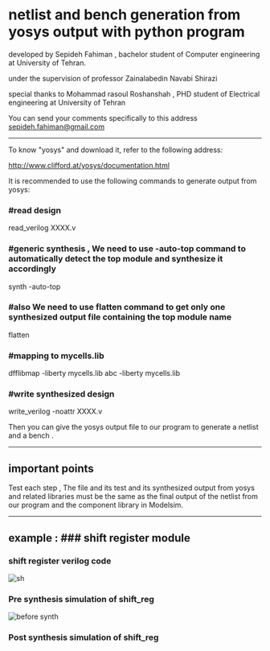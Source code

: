 # netlist and bench generation from yosys output with python program
 
 
developed by Sepideh Fahiman , bachelor student of Computer engineering at University of Tehran.


under the supervision of professor Zainalabedin Navabi Shirazi                     

                                                                                                      
special thanks to Mohammad rasoul Roshanshah , PHD student of Electrical engineering at University of Tehran


You can send your comments specifically to this address  <sepideh.fahiman@gmail.com>

*********************************************************************************************************************************

To know "yosys" and download it, refer to the following address:

<http://www.clifford.at/yosys/documentation.html>

It is recommended to use the following commands to generate output from yosys:

### #read design

read_verilog XXXX.v

### #generic synthesis , We need to use -auto-top command to automatically detect the top module and synthesize it accordingly

synth -auto-top 

### #also We need to use flatten command to get only one synthesized output file containing the top module name

flatten

### #mapping to mycells.lib

dfflibmap -liberty mycells.lib
abc -liberty mycells.lib

### #write synthesized design

write_verilog -noattr XXXX.v


Then you can give the yosys output file to our program to generate a netlist and a bench .
*********************************************************************************************************************************


## important points

Test each step , The file and its test and its synthesized output from yosys and related libraries must be the same as the final output of the netlist from our program and the component library in Modelsim.

*********************************************************************************************************************************
## example : ### shift register module

### shift register verilog code

![sh](https://user-images.githubusercontent.com/71797162/119122798-28347100-ba44-11eb-8358-9fc8a787c674.PNG)


### Pre synthesis simulation of shift_reg
![before synth](https://user-images.githubusercontent.com/71797162/120824326-97928080-c56d-11eb-8c60-dea44b6167e9.PNG)


### Post synthesis simulation of shift_reg

